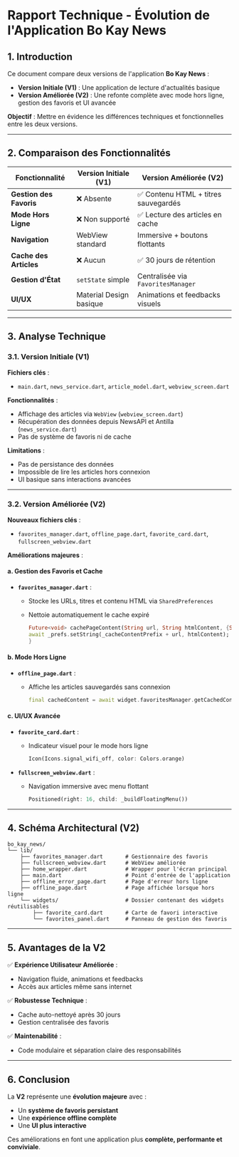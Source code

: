 # **Rapport Technique - Évolution de l'Application Bo Kay News**

## **1. Introduction**

Ce document compare deux versions de l'application **Bo Kay News** :

- **Version Initiale (V1)** : Une application de lecture d'actualités basique
- **Version Améliorée (V2)** : Une refonte complète avec mode hors ligne, gestion des favoris et UI avancée

**Objectif** : Mettre en évidence les différences techniques et fonctionnelles entre les deux versions.

---

## **2. Comparaison des Fonctionnalités**

| **Fonctionnalité** | **Version Initiale (V1)** | **Version Améliorée (V2)** |
| --- | --- | --- |
| **Gestion des Favoris** | ❌ Absente | ✅ Contenu HTML + titres sauvegardés |
| **Mode Hors Ligne** | ❌ Non supporté | ✅ Lecture des articles en cache |
| **Navigation** | WebView standard | Immersive + boutons flottants |
| **Cache des Articles** | ❌ Aucun | ✅ 30 jours de rétention |
| **Gestion d'État** | `setState` simple | Centralisée via `FavoritesManager` |
| **UI/UX** | Material Design basique | Animations et feedbacks visuels |

---

## **3. Analyse Technique**

### **3.1. Version Initiale (V1)**

**Fichiers clés** :

- `main.dart`, `news_service.dart`, `article_model.dart`, `webview_screen.dart`

**Fonctionnalités** :

- Affichage des articles via `WebView` (`webview_screen.dart`)
- Récupération des données depuis NewsAPI et Antilla (`news_service.dart`)
- Pas de système de favoris ni de cache

**Limitations** :

- Pas de persistance des données
- Impossible de lire les articles hors connexion
- UI basique sans interactions avancées

---

### **3.2. Version Améliorée (V2)**

**Nouveaux fichiers clés** :

- `favorites_manager.dart`, `offline_page.dart`, `favorite_card.dart`, `fullscreen_webview.dart`

**Améliorations majeures** :

#### **a. Gestion des Favoris et Cache**

- **`favorites_manager.dart`** :
  - Stocke les URLs, titres et contenu HTML via `SharedPreferences`
  - Nettoie automatiquement le cache expiré
    
    ```dart
    Future<void> cachePageContent(String url, String htmlContent, {String? title}) async {
    await _prefs.setString(_cacheContentPrefix + url, htmlContent);
    }
    ```
    

#### **b. Mode Hors Ligne**

- **`offline_page.dart`** :
  - Affiche les articles sauvegardés sans connexion
    
    ```dart
    final cachedContent = await widget.favoritesManager.getCachedContent(url);
    ```
    

#### **c. UI/UX Avancée**

- **`favorite_card.dart`** :
  - Indicateur visuel pour le mode hors ligne
    
    ```dart
    Icon(Icons.signal_wifi_off, color: Colors.orange)
    ```
    
- **`fullscreen_webview.dart`** :
  - Navigation immersive avec menu flottant
    
    ```dart
    Positioned(right: 16, child: _buildFloatingMenu())
    ```
    

---

## **4. Schéma Architectural (V2)**

```
bo_kay_news/
└── lib/
    ├── favorites_manager.dart       # Gestionnaire des favoris
    ├── fullscreen_webview.dart      # WebView améliorée
    ├── home_wrapper.dart            # Wrapper pour l'écran principal
    ├── main.dart                    # Point d'entrée de l'application
    ├── offline_error_page.dart      # Page d'erreur hors ligne
    ├── offline_page.dart            # Page affichée lorsque hors ligne
    └── widgets/                     # Dossier contenant des widgets réutilisables
        ├── favorite_card.dart       # Carte de favori interactive
        └── favorites_panel.dart     # Panneau de gestion des favoris
```

---

## **5. Avantages de la V2**

✅ **Expérience Utilisateur Améliorée** :

- Navigation fluide, animations et feedbacks
- Accès aux articles même sans internet

✅ **Robustesse Technique** :

- Cache auto-nettoyé après 30 jours
- Gestion centralisée des favoris

✅ **Maintenabilité** :

- Code modulaire et séparation claire des responsabilités

---

## **6. Conclusion**

La **V2** représente une **évolution majeure** avec :

- Un **système de favoris persistant**
- Une **expérience offline complète**
- Une **UI plus interactive**

Ces améliorations en font une application plus **complète, performante et conviviale**.

